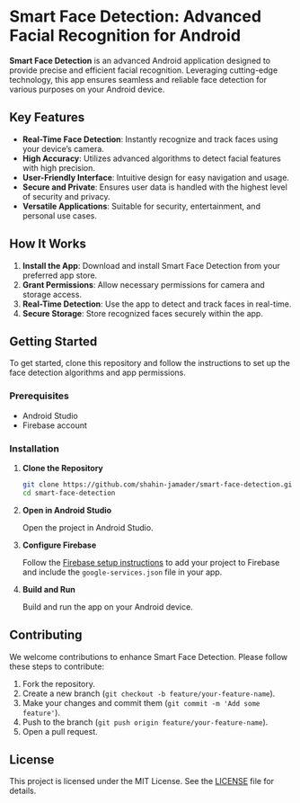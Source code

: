 # Smart Face Detection: Advanced Facial Recognition for Android

**Smart Face Detection** is an advanced Android application designed to provide precise and efficient facial recognition. Leveraging cutting-edge technology, this app ensures seamless and reliable face detection for various purposes on your Android device.

## Key Features

- **Real-Time Face Detection**: Instantly recognize and track faces using your device’s camera.
- **High Accuracy**: Utilizes advanced algorithms to detect facial features with high precision.
- **User-Friendly Interface**: Intuitive design for easy navigation and usage.
- **Secure and Private**: Ensures user data is handled with the highest level of security and privacy.
- **Versatile Applications**: Suitable for security, entertainment, and personal use cases.

## How It Works

1. **Install the App**: Download and install Smart Face Detection from your preferred app store.
2. **Grant Permissions**: Allow necessary permissions for camera and storage access.
3. **Real-Time Detection**: Use the app to detect and track faces in real-time.
4. **Secure Storage**: Store recognized faces securely within the app.

## Getting Started

To get started, clone this repository and follow the instructions to set up the face detection algorithms and app permissions.

### Prerequisites

- Android Studio
- Firebase account

### Installation

1. **Clone the Repository**

   ```bash
   git clone https://github.com/shahin-jamader/smart-face-detection.git
   cd smart-face-detection
   ```

2. **Open in Android Studio**

   Open the project in Android Studio.

3. **Configure Firebase**

   Follow the [Firebase setup instructions](https://firebase.google.com/docs/android/setup) to add your project to Firebase and include the `google-services.json` file in your app.

4. **Build and Run**

   Build and run the app on your Android device.

## Contributing

We welcome contributions to enhance Smart Face Detection. Please follow these steps to contribute:

1. Fork the repository.
2. Create a new branch (`git checkout -b feature/your-feature-name`).
3. Make your changes and commit them (`git commit -m 'Add some feature'`).
4. Push to the branch (`git push origin feature/your-feature-name`).
5. Open a pull request.

## License

This project is licensed under the MIT License. See the [LICENSE](LICENSE) file for details.

